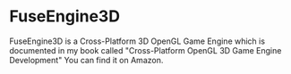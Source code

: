 # FuseEngine3D
FuseEngine3D is a Cross-Platform 3D OpenGL Game Engine which is documented in my book called "Cross-Platform OpenGL 3D Game Engine Development" You can find it on Amazon.
